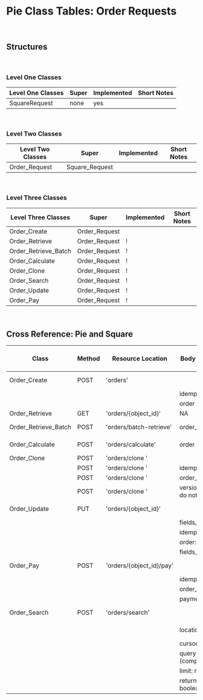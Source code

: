 # Pie Class Tables: Order Requests

<br/>

## Structures

<br/>

### Level One Classes

| Level One Classes | Super | Implemented | Short Notes |
| ----------------- | ----- | ----------- | ----------- |
| SquareRequest     | none  | yes         |

<br/>

### Level Two Classes

| Level Two Classes | Super          | Implemented | Short Notes |
| ----------------- | -------------- | ----------- | ----------- |
| Order_Request     | Square_Request |

<br/>

### Level Three Classes

| Level Three Classes  | Super         | Implemented | Short Notes |
| -------------------- | ------------- | ----------- | ----------- |
| Order_Create         | Order_Request |             |
| Order_Retrieve       | Order_Request | !           |
| Order_Retrieve_Batch | Order_Request | !           |
| Order_Calculate      | Order_Request | !           |
| Order_Clone          | Order_Request | !           |
| Order_Search         | Order_Request | !           |
| Order_Update         | Order_Request | !           |
| Order_Pay            | Order_Request | !           |

<br/>

## Cross Reference: Pie and Square

| Class                | Method | Resource Location        | Body Properties                  | Response Payload Field | Square Docs                                                                                        |
| -------------------- | ------ | ------------------------ | -------------------------------- | ---------------------- | -------------------------------------------------------------------------------------------------- |
| Order_Create         | POST   | 'orders'                 |                                  | order                  | [Create Order](https://developer.squareup.com/reference/square/orders-api/create-order)            |
|                      |        |                          | idempotency_key                  |                        |
|                      |        |                          | order                            |                        |
| Order_Retrieve       | GET    | 'orders/{object_id}'     | NA                               |                        |
| Order_Retrieve_Batch | POST   | 'orders/batch-retrieve'  | order_ids: []                    | orders:[]              | [Retrieve Batch](https://developer.squareup.com/reference/square/orders-api/batch-retrieve-orders) |
| Order_Calculate      | POST   | 'orders/calculate'       | order                            | order                  | [Calculate Order](https://developer.squareup.com/reference/square/orders-api/calculate-order)      |
| Order_Clone          | POST   | 'orders/clone '          |                                  |
|                      | POST   | 'orders/clone '          | idempotency_key                  |                        |
|                      | POST   | 'orders/clone '          | order_id                         |                        |
|                      | POST   | 'orders/clone '          | version (useless do not support) |                        |
| Order_Update         | PUT    | 'orders/{object_id}'     |                                  | order                  | [Update Order](https://developer.squareup.com/reference/square/orders-api/update-order)            |
|                      |        |                          | fields_to_clear: []              |                        |
|                      |        |                          | idempotency_key                  |
|                      |        |                          | order: (special)                 |
|                      |        |                          | fields_to_clear: []              |
| Order_Pay            | POST   | 'orders/{object_id}/pay' |                                  | order                  | [Pay Order](https://developer.squareup.com/reference/square/orders-api/pay-order)                  |
|                      |        |                          | idempotency_key                  |
|                      |        |                          | order_version                    |
|                      |        |                          | payments_ids: []                 |
| Order_Search         | POST   | 'orders/search'          |                                  |                        | [Search Orders](https://developer.squareup.com/reference/square/orders-api/search-orders)          |
|                      |        |                          | location_ids: []                 | order_entries: []      |
|                      |        |                          | cursor: str                      | orders:[]              |
|                      |        |                          | query: {} (complex)              | cursor                 |
|                      |        |                          | limit: num                       |
|                      |        |                          | return_entries: boolean          |

<br/>
